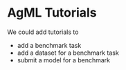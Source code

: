 # AgML Tutorials

We could add tutorials to
* add a benchmark task
* add a dataset for a benchmark task
* submit a model for a benchmark


